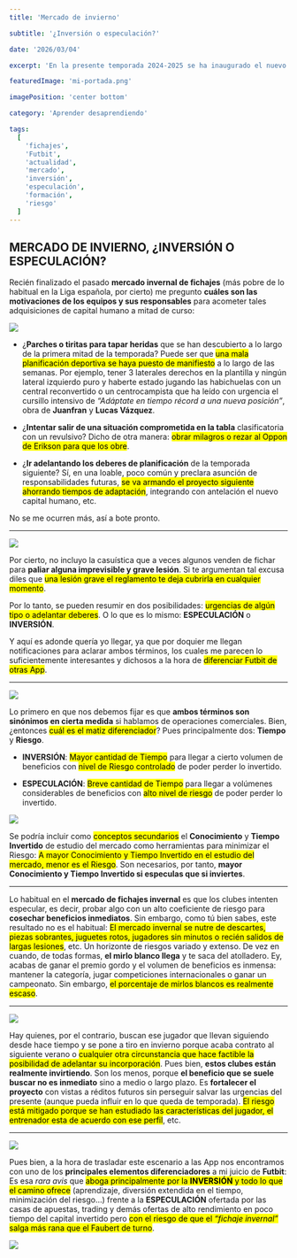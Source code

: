 ```yaml
---
title: 'Mercado de invierno'

subtitle: '¿Inversión o especulación?'

date: '2026/03/04'

excerpt: 'En la presente temporada 2024-2025 se ha inaugurado el nuevo formato de la Liga de Campeones de la UEFA, ¿acierto o error?'

featuredImage: 'mi-portada.png'

imagePosition: 'center bottom'

category: 'Aprender desaprendiendo'

tags:
  [
    'fichajes',
    'Futbit',
    'actualidad',
    'mercado',
    'inversión',
    'especulación',
    'formación',
    'riesgo'
  ]
---
```


## MERCADO DE INVIERNO, ¿INVERSIÓN O ESPECULACIÓN?

Recién finalizado el pasado **mercado invernal de fichajes** (más pobre de lo habitual en la Liga española, por cierto) me pregunto **cuáles son las motivaciones de los equipos y sus responsables** para acometer tales adquisiciones de capital humano a mitad de curso:

<img width={450} src="/images/mi-Gi76Sn3WoAAH9g-.jpg" />

- ¿**Parches o tiritas para tapar heridas** que se han descubierto a lo largo de la primera mitad de la temporada? Puede ser que <mark>una mala planificación deportiva se haya puesto de manifiesto</mark> a lo largo de las semanas. Por ejemplo, tener 3 laterales derechos en la plantilla y ningún lateral izquierdo puro y haberte estado jugando las habichuelas con un central reconvertido o un centrocampista que ha leído con urgencia el cursillo intensivo de _“Adáptate en tiempo récord a una nueva posición”_, obra de **Juanfran** y **Lucas Vázquez**.

- ¿**Intentar salir de una situación comprometida en la tabla** clasificatoria con un revulsivo? Dicho de otra manera: <mark>obrar milagros o rezar al Oppon de Erikson para que los obre</mark>.

- ¿**Ir adelantando los deberes de planificación** de la temporada siguiente? Sí, en una loable, poco común y preclara asunción de responsabilidades futuras, <mark>se va armando el proyecto siguiente ahorrando tiempos de adaptación</mark>, integrando con antelación el nuevo capital humano, etc.

No se me ocurren más, así a bote pronto.

---

<img width={450} src="/images/mi-Análisis-de-inversión-e1604675812954.jpg" />

Por cierto, no incluyo la casuística que a veces algunos venden de fichar para **paliar alguna imprevisible y grave lesión**. Si te argumentan tal excusa diles que <mark>una lesión grave el reglamento te deja cubrirla en cualquier momento</mark>.

Por lo tanto, se pueden resumir en dos posibilidades: <mark>urgencias de algún tipo o adelantar deberes</mark>. O lo que es lo mismo: **ESPECULACIÓN** o **INVERSIÓN**.

Y aquí es adonde quería yo llegar, ya que por doquier me llegan notificaciones para aclarar ambos términos, los cuales me parecen lo suficientemente interesantes y dichosos a la hora de <mark>diferenciar Futbit de otras App</mark>.

---

<img width={450} src="/images/mi-trading-what-is-it.png" />

Lo primero en que nos debemos fijar es que **ambos términos son sinónimos en cierta medida** si hablamos de operaciones comerciales. Bien, ¿entonces <mark>cuál es el matiz diferenciador</mark>? Pues principalmente dos: **Tiempo** y **Riesgo**.

- **INVERSIÓN**: <mark>Mayor cantidad de Tiempo</mark> para llegar a cierto volumen de beneficios con <mark>nivel de Riesgo controlado</mark> de poder perder lo invertido.

- **ESPECULACIÓN**: <mark>Breve cantidad de Tiempo</mark> para llegar a volúmenes considerables de beneficios con <mark>alto nivel de riesgo</mark> de poder perder lo invertido.

<img width={450} src="/images/mi-equipos_con_mayor_gasto_en_fichajes_en_el_mercado_de_invierno_1738667778.png" />

Se podría incluir como <mark>conceptos secundarios</mark> el **Conocimiento** y **Tiempo Invertido** de estudio del mercado como herramientas para minimizar el Riesgo: <mark>A mayor Conocimiento y Tiempo Invertido en el estudio del mercado, menor es el Riesgo</mark>. Son necesarios, por tanto, **mayor Conocimiento y Tiempo Invertido si especulas que si inviertes**.

---

Lo habitual en el **mercado de fichajes invernal** es que los clubes intenten especular, es decir, probar algo con un alto coeficiente de riesgo para **cosechar beneficios inmediatos**. Sin embargo, como tú bien sabes, este resultado no es el habitual: <mark>El mercado invernal se nutre de descartes, piezas sobrantes, juguetes rotos, jugadores sin minutos o recién salidos de largas lesiones</mark>, etc. Un horizonte de riesgos variado y extenso. De vez en cuando, de todas formas, **el mirlo blanco llega** y te saca del atolladero. Ey, acabas de ganar el premio gordo y el volumen de beneficios es inmensa: mantener la categoría, jugar competiciones internacionales o ganar un campeonato. Sin embargo, <mark>el porcentaje de mirlos blancos es realmente escaso</mark>.

---

<img width={450} src="/images/mi-images.jpg" />

Hay quienes, por el contrario, buscan ese jugador que llevan siguiendo desde hace tiempo y se pone a tiro en invierno porque acaba contrato al siguiente verano o <mark>cualquier otra circunstancia que hace factible la posibilidad de adelantar su incorporación</mark>. Pues bien, **estos clubes están realmente invirtiendo**. Son los menos, porque **el beneficio que se suele buscar no es inmediato** sino a medio o largo plazo. Es **fortalecer el proyecto** con vistas a réditos futuros sin perseguir salvar las urgencias del presente (aunque pueda influir en lo que queda de temporada). <mark>El riesgo está mitigado porque se han estudiado las características del jugador, el entrenador esta de acuerdo con ese perfil</mark>, etc.

---

<img width={450} src="/images/mi-dfaubert2-020209.jpg" />

Pues bien, a la hora de trasladar este escenario a las App nos encontramos con uno de los **principales elementos diferenciadores** a mi juicio de **Futbit**: Es esa _rara avis_ que <mark>aboga principalmente por la **INVERSIÓN** y todo lo que el camino ofrece</mark> (aprendizaje, diversión extendida en el tiempo, minimización del riesgo…) frente a la **ESPECULACIÓN** ofertada por las casas de apuestas, trading y demás ofertas de alto rendimiento en poco tiempo del capital invertido pero <mark>con el riesgo de que el _“fichaje invernal”_ salga más rana que el Faubert de turno</mark>.

<img width={450} src="/images/mi-hq720.jpg" />
